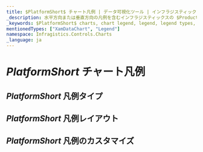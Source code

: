 ```yaml
---
title: $PlatformShort$ チャート凡例 | データ可視化ツール | インフラジスティックス
_description: 水平方向または垂直方向の凡例を含むインフラジスティックスの $ProductName$ チャートをお試しください!
_keywords: $PlatformShort$ charts, chart legend, legend, legend types, $ProductName$, Infragistics, $PlatformShort$ チャート, チャート凡例, 凡例, 凡例タイプ, インフラジスティックス
mentionedTypes: ["XamDataChart", "Legend"]
namespace: Infragistics.Controls.Charts
_language: ja
---
```


# $PlatformShort$ チャート凡例

## $PlatformShort$ 凡例タイプ

<!-- TODO info/example of regular Legend with options to change orientation -->

<!-- TODO info/example of ItemLegend with options to change orientation -->

<!-- TODO info/example of ScaleLegend with BubbleSeries -->

## $PlatformShort$ 凡例レイアウト

<!-- TODO info/example of multiple Legends -->

<!-- TODO info/example of Legend layouts: outside of plot area, inside of plot area-->

## $PlatformShort$ 凡例のカスタマイズ

<!-- TODO info/example of customizing Legend items -->